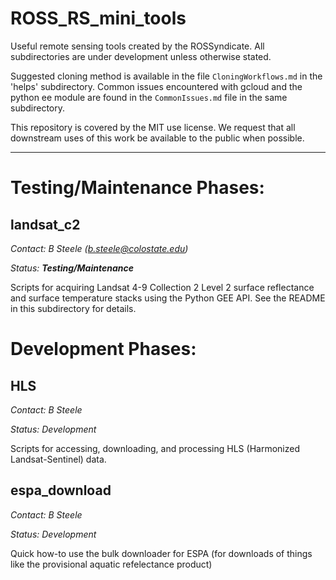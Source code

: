 # ROSS_RS_mini_tools

Useful remote sensing tools created by the ROSSyndicate. All subdirectories are under development unless otherwise stated. 

Suggested cloning method is available in the file `CloningWorkflows.md` in the 'helps' subdirectory. Common issues encountered with gcloud and the python ee module are found in the `CommonIssues.md` file in the same subdirectory.

This repository is covered by the MIT use license. We request that all downstream uses of this work be available to the public when possible.

--- 

# Testing/Maintenance Phases:

## landsat_c2

*Contact: B Steele (b.steele@colostate.edu)*

*Status: __Testing/Maintenance__*

Scripts for acquiring Landsat 4-9 Collection 2 Level 2 surface reflectance and surface temperature stacks using the Python GEE API. See the README in this subdirectory for details.

# Development Phases:

## HLS 

*Contact: B Steele*

*Status: Development*

Scripts for accessing, downloading, and processing HLS (Harmonized Landsat-Sentinel) data.

## espa_download

*Contact: B Steele*

*Status: Development*

Quick how-to use the bulk downloader for ESPA (for downloads of things like the provisional aquatic refelectance product)
